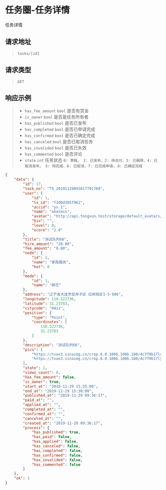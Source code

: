 # 任务圈-任务详情

任务详情

## 请求地址

> `tasks/[id]`

## 请求类型

> `GET`

## 响应示例

> - `has_fee_amount` `bool` 是否有赏金
> - `is_owner` `bool` 是否是任务所有者
> - `has_published` `bool` 是否已发布
> - `has_completed` `bool` 是否已申请完成
> - `has_confirmed` `bool` 是否已确定完成
> - `has_canceled` `bool` 是否已取消任务
> - `has_invalided` `bool` 是否已失效
> - `has_commented` `bool` 是否评论
> - `state` `int` 任务状态 `0: 草稿， 1: 已发布，2: 待支付，3: 已删除，4: 已取消发布， 5: 待完成，6: 已取消，7: 已完成申请, 8: 已确定完成`

```json
{
    "data": {
        "id": 17,
        "task_no": "TS_20191129093617791769",
        "user": {
            "id": 1,
            "tx_id": "f3d0d305f962",
            "accid": "yx_1",
            "name": "obacmss",
            "avatar": "http://api.tongxun.test/storage/default_avatars/pic_020.jpg",
            "bio": "",
            "level": 0,
            "score": "2.0"
        },
        "title": "测试队列66",
        "hire_amount": "20.00",
        "fee_amount": "0.00",
        "node": {
            "id": 2,
            "name": "家政服务",
            "hot": 0
        },
        "mode": {
            "id": 1,
            "name": "鲜花"
        },
        "address": "辽宁省大连市甘井子区 红岭校区1-5-606",
        "longitude": 110.522736,
        "latitude": 31.23783,
        "citycode": "0411",
        "position": {
            "type": "Point",
            "coordinates": [
                110.522736,
                31.23783
            ]
        },
        "description": "测试队列66",
        "pics": [
            "https://tvax3.sinaimg.cn/crop.0.0.1006.1006.180/4c7f9b17ly8fwpigg780qj20ry0ryabc.jpg",
            "https://tvax3.sinaimg.cn/crop.0.0.1006.1006.180/4c7f9b17ly8fwpigg780qj20ry0ryabc.jpg"
        ],
        "state": 1,
        "views_count": 0,
        "has_fee_amount": false,
        "is_owner": true,
        "start_at": "2019-11-29 15:25:00",
        "end_at": "2019-11-29 15:30:00",
        "published_at": "2019-11-29 09:36:17",
        "paid_at": "",
        "applied_at": "",
        "completed_at": "",
        "confirmed_at": "",
        "canceled_at": "",
        "created_at": "2019-11-29 09:36:17",
        "process": {
            "has_published": true,
            "has_paid": false,
            "has_applied": false,
            "has_canceled": false,
            "has_completed": false,
            "has_confirmed": false,
            "has_invalided": false,
            "has_commented": false
        }
    },
    "ok": 1
}
```